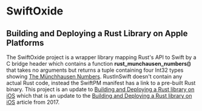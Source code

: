 # SwiftOxide

## Building and Deploying a Rust Library on Apple Platforms

The SwiftOxide project is a wrapper library mapping Rust's API to Swift by a C bridge header which contains a function **rust_munchausen_numbers()** that takes no arguments but returns a tuple containing four Int32 types showing [The Münchhausen Numbers](https://en.wikipedia.org/wiki/Perfect_digit-to-digit_invariant). RustInSwift doesn't contain any actual Rust code, instead the SwiftPM manifest has a link to a pre-built Rust binary. This project is an update to [Building and Deploying a Rust library on iOS](https://blog.mozilla.org/data/2022/01/31/this-week-in-glean-building-and-deploying-a-rust-library-on-ios/) which that is an update to the [Building and Deploying a Rust library on iOS](https://mozilla.github.io/firefox-browser-architecture/experiments/2017-09-06-rust-on-ios.html) article from 2017.
